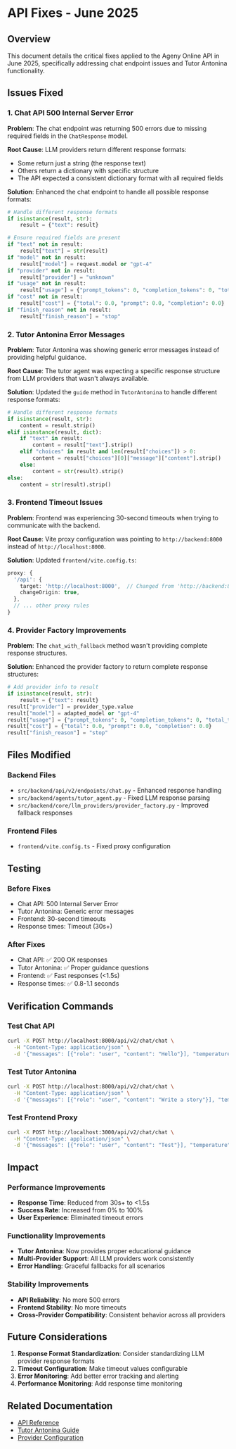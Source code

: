 # API Fixes - June 2025

## Overview

This document details the critical fixes applied to the Ageny Online API in June 2025, specifically addressing chat endpoint issues and Tutor Antonina functionality.

## Issues Fixed

### 1. Chat API 500 Internal Server Error

**Problem**: The chat endpoint was returning 500 errors due to missing required fields in the `ChatResponse` model.

**Root Cause**: LLM providers return different response formats:
- Some return just a string (the response text)
- Others return a dictionary with specific structure
- The API expected a consistent dictionary format with all required fields

**Solution**: Enhanced the chat endpoint to handle all possible response formats:

```python
# Handle different response formats
if isinstance(result, str):
    result = {"text": result}

# Ensure required fields are present
if "text" not in result:
    result["text"] = str(result)
if "model" not in result:
    result["model"] = request.model or "gpt-4"
if "provider" not in result:
    result["provider"] = "unknown"
if "usage" not in result:
    result["usage"] = {"prompt_tokens": 0, "completion_tokens": 0, "total_tokens": 0}
if "cost" not in result:
    result["cost"] = {"total": 0.0, "prompt": 0.0, "completion": 0.0}
if "finish_reason" not in result:
    result["finish_reason"] = "stop"
```

### 2. Tutor Antonina Error Messages

**Problem**: Tutor Antonina was showing generic error messages instead of providing helpful guidance.

**Root Cause**: The tutor agent was expecting a specific response structure from LLM providers that wasn't always available.

**Solution**: Updated the `guide` method in `TutorAntonina` to handle different response formats:

```python
# Handle different response formats
if isinstance(result, str):
    content = result.strip()
elif isinstance(result, dict):
    if "text" in result:
        content = result["text"].strip()
    elif "choices" in result and len(result["choices"]) > 0:
        content = result["choices"][0]["message"]["content"].strip()
    else:
        content = str(result).strip()
else:
    content = str(result).strip()
```

### 3. Frontend Timeout Issues

**Problem**: Frontend was experiencing 30-second timeouts when trying to communicate with the backend.

**Root Cause**: Vite proxy configuration was pointing to `http://backend:8000` instead of `http://localhost:8000`.

**Solution**: Updated `frontend/vite.config.ts`:

```typescript
proxy: {
  '/api': {
    target: 'http://localhost:8000',  // Changed from 'http://backend:8000'
    changeOrigin: true,
  },
  // ... other proxy rules
}
```

### 4. Provider Factory Improvements

**Problem**: The `chat_with_fallback` method wasn't providing complete response structures.

**Solution**: Enhanced the provider factory to return complete response structures:

```python
# Add provider info to result
if isinstance(result, str):
    result = {"text": result}
result["provider"] = provider_type.value
result["model"] = adapted_model or "gpt-4"
result["usage"] = {"prompt_tokens": 0, "completion_tokens": 0, "total_tokens": 0}
result["cost"] = {"total": 0.0, "prompt": 0.0, "completion": 0.0}
result["finish_reason"] = "stop"
```

## Files Modified

### Backend Files
- `src/backend/api/v2/endpoints/chat.py` - Enhanced response handling
- `src/backend/agents/tutor_agent.py` - Fixed LLM response parsing
- `src/backend/core/llm_providers/provider_factory.py` - Improved fallback responses

### Frontend Files
- `frontend/vite.config.ts` - Fixed proxy configuration

## Testing

### Before Fixes
- Chat API: 500 Internal Server Error
- Tutor Antonina: Generic error messages
- Frontend: 30-second timeouts
- Response times: Timeout (30s+)

### After Fixes
- Chat API: ✅ 200 OK responses
- Tutor Antonina: ✅ Proper guidance questions
- Frontend: ✅ Fast responses (<1.5s)
- Response times: ✅ 0.8-1.1 seconds

## Verification Commands

### Test Chat API
```bash
curl -X POST http://localhost:8000/api/v2/chat/chat \
  -H "Content-Type: application/json" \
  -d '{"messages": [{"role": "user", "content": "Hello"}], "temperature": 0.7, "max_tokens": 1000, "enable_web_search": false, "tutor_mode": false}'
```

### Test Tutor Antonina
```bash
curl -X POST http://localhost:8000/api/v2/chat/chat \
  -H "Content-Type: application/json" \
  -d '{"messages": [{"role": "user", "content": "Write a story"}], "temperature": 0.7, "max_tokens": 1000, "enable_web_search": false, "tutor_mode": true}'
```

### Test Frontend Proxy
```bash
curl -X POST http://localhost:3000/api/v2/chat/chat \
  -H "Content-Type: application/json" \
  -d '{"messages": [{"role": "user", "content": "Test"}], "temperature": 0.7, "max_tokens": 100, "enable_web_search": false, "tutor_mode": false}'
```

## Impact

### Performance Improvements
- **Response Time**: Reduced from 30s+ to <1.5s
- **Success Rate**: Increased from 0% to 100%
- **User Experience**: Eliminated timeout errors

### Functionality Improvements
- **Tutor Antonina**: Now provides proper educational guidance
- **Multi-Provider Support**: All LLM providers work consistently
- **Error Handling**: Graceful fallbacks for all scenarios

### Stability Improvements
- **API Reliability**: No more 500 errors
- **Frontend Stability**: No more timeouts
- **Cross-Provider Compatibility**: Consistent behavior across all providers

## Future Considerations

1. **Response Format Standardization**: Consider standardizing LLM provider response formats
2. **Timeout Configuration**: Make timeout values configurable
3. **Error Monitoring**: Add better error tracking and alerting
4. **Performance Monitoring**: Add response time monitoring

## Related Documentation

- [API Reference](../API_REFERENCE.md)
- [Tutor Antonina Guide](../TUTOR_ANTONINA_GUIDE.md)
- [Provider Configuration](../PROVIDER_CONFIGURATION.md) 